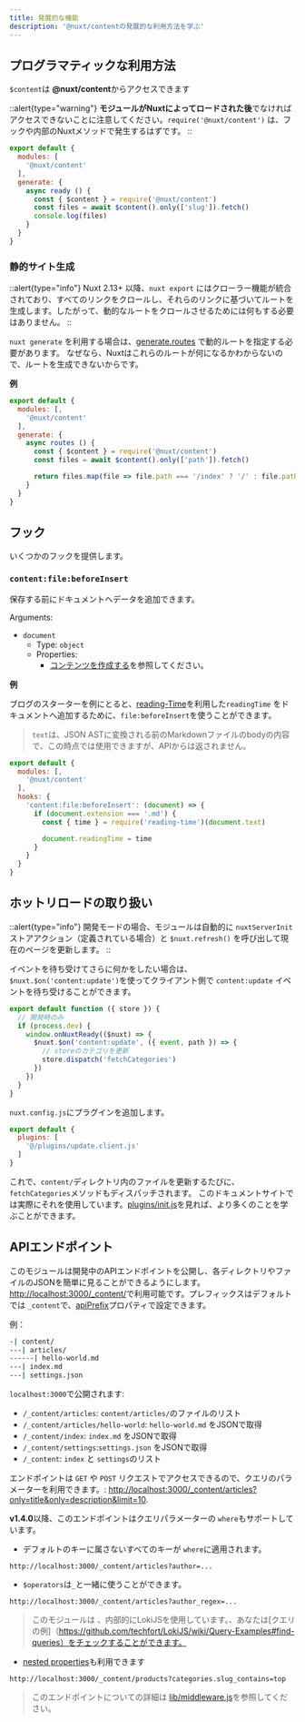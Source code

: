 ```yaml
---
title: 発展的な機能
description: '@nuxt/contentの発展的な利用方法を学ぶ'
---
```


## プログラマティックな利用方法

`$content`は **@nuxt/content**からアクセスできます

::alert{type="warning"}
**モジュールがNuxtによってロードされた後**でなければアクセスできないことに注意してください。`require('@nuxt/content')` は、フックや内部のNuxtメソッドで発生するはずです。
::

```js
export default {
  modules: [
    '@nuxt/content'
  ],
  generate: {
    async ready () {
      const { $content } = require('@nuxt/content')
      const files = await $content().only(['slug']).fetch()
      console.log(files)
    }
  }
}
```

### 静的サイト生成

::alert{type="info"}
Nuxt 2.13+ 以降、`nuxt export` にはクローラー機能が統合されており、すべてのリンクをクロールし、それらのリンクに基づいてルートを生成します。したがって、動的なルートをクロールさせるためには何もする必要はありません。
::

`nuxt generate` を利用する場合は、[generate.routes](https://v2.nuxt.com/docs/configuration-glossary/configuration-generate/#routes) で動的ルートを指定する必要があります。
なぜなら、Nuxtはこれらのルートが何になるかわからないので、ルートを生成できないからです。

**例**

```js
export default {
  modules: [,
    '@nuxt/content'
  ],
  generate: {
    async routes () {
      const { $content } = require('@nuxt/content')
      const files = await $content().only(['path']).fetch()

      return files.map(file => file.path === '/index' ? '/' : file.path)
    }
  }
}
```

## フック

いくつかのフックを提供します。

### `content:file:beforeInsert`

保存する前にドキュメントへデータを追加できます。

Arguments:
- `document`
  - Type: `object`
  - Properties:
    - [コンテンツを作成する](/ja/v1/getting-started/writing)を参照してください。


**例**

ブログのスターターを例にとると、[reading-Time](https://github.com/ngryman/reading-time)を利用した`readingTime` をドキュメントへ追加するために、`file:beforeInsert`を使うことができます。

> `text`は、JSON ASTに変換される前のMarkdownファイルのbodyの内容で、この時点では使用できますが、APIからは返されません。

```js
export default {
  modules: [,
    '@nuxt/content'
  ],
  hooks: {
    'content:file:beforeInsert': (document) => {
      if (document.extension === '.md') {
        const { time } = require('reading-time')(document.text)

        document.readingTime = time
      }
    }
  }
}
```

## ホットリロードの取り扱い

::alert{type="info"}
開発モードの場合、モジュールは自動的に `nuxtServerInit`ストアアクション（定義されている場合）と `$nuxt.refresh()` を呼び出して現在のページを更新します。
::

イベントを待ち受けてさらに何かをしたい場合は、`$nuxt.$on('content:update')`を使ってクライアント側で `content:update` イベントを待ち受けることができます。

```js{}[plugins/update.client.js
export default function ({ store }) {
  // 開発時のみ
  if (process.dev) {
    window.onNuxtReady(($nuxt) => {
      $nuxt.$on('content:update', ({ event, path }) => {
        // storeのカテゴリを更新
        store.dispatch('fetchCategories')
      })
    })
  }
}
```

`nuxt.config.js`にプラグインを追加します。

```js [nuxt.config.js]
export default {
  plugins: [
    '@/plugins/update.client.js'
  ]
}
```

これで、`content/`ディレクトリ内のファイルを更新するたびに、`fetchCategories`メソッドもディスパッチされます。
このドキュメントサイトでは実際にそれを使用しています。[plugins/init.js](https://github.com/nuxt/content/blob/v1.5.0/docs/plugins/init.js)を見れば、より多くのことを学ぶことができます。

## APIエンドポイント

このモジュールは開発中のAPIエンドポイントを公開し、各ディレクトリやファイルのJSONを簡単に見ることができるようにします。[http://localhost:3000/_content/](http://localhost:3000/_content/)で利用可能です。プレフィックスはデフォルトでは `_content`で、[apiPrefix](/ja/v1/getting-started/configuration#apiprefix)プロパティで設定できます。

例：

```bash
-| content/
---| articles/
------| hello-world.md
---| index.md
---| settings.json
```

`localhost:3000`で公開されます:
- `/_content/articles`: `content/articles/`のファイルのリスト
- `/_content/articles/hello-world`: `hello-world.md` をJSONで取得
- `/_content/index`: `index.md` をJSONで取得
- `/_content/settings`:`settings.json` をJSONで取得
- `/_content`: `index` と `settings`のリスト


 エンドポイントは `GET` や `POST` リクエストでアクセスできるので、クエリのパラメーターを利用できます。: [http://localhost:3000/_content/articles?only=title&only=description&limit=10](http://localhost:3000/_content/articles?only=title&only=description&limit=10).

**v1.4.0**以降、このエンドポイントはクエリパラメーターの `where`もサポートしています。

- デフォルトのキーに属さないすべてのキーが `where`に適用されます。

`http://localhost:3000/_content/articles?author=...`

- `$operators`は`_`と一緒に使うことができます。

`http://localhost:3000/_content/articles?author_regex=...`

> このモジュールは 、内部的にLokiJSを使用しています。、あなたは[クエリの例]（https://github.com/techfort/LokiJS/wiki/Query-Examples#find-queries）をチェックすることができます。

- [nested properties](/ja/v1/getting-started/configuration#nestedproperties)も利用できます

`http://localhost:3000/_content/products?categories.slug_contains=top`

> このエンドポイントについての詳細は [lib/middleware.js](https://github.com/nuxt/content/blob/v1/packages/content/lib/middleware.js)を参照してください。
